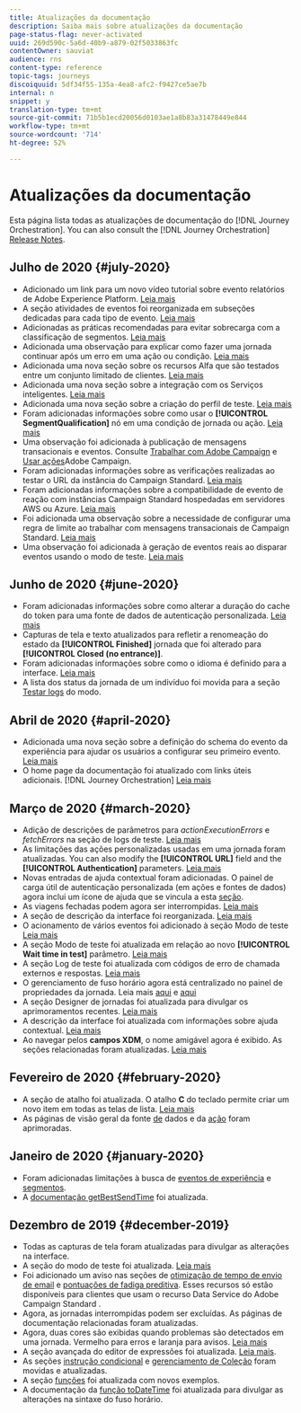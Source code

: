 ```yaml
---
title: Atualizações da documentação
description: Saiba mais sobre atualizações da documentação
page-status-flag: never-activated
uuid: 269d590c-5a6d-40b9-a879-02f5033863fc
contentOwner: sauviat
audience: rns
content-type: reference
topic-tags: journeys
discoiquuid: 5df34f55-135a-4ea8-afc2-f9427ce5ae7b
internal: n
snippet: y
translation-type: tm+mt
source-git-commit: 71b5b1ecd20056d0103ae1a8b83a31478449e844
workflow-type: tm+mt
source-wordcount: '714'
ht-degree: 52%

---
```



# Atualizações da documentação

Esta página lista todas as atualizações de documentação do [!DNL Journey Orchestration].
You can also consult the [!DNL Journey Orchestration] [Release Notes](../release-notes/release-notes.md).

## Julho de 2020 {#july-2020}

* Adicionado um link para um novo vídeo tutorial sobre evento relatórios de Adobe Experience Platform. [Leia mais](../building-journeys/sharing-overview.md)
* A seção atividades de eventos foi reorganizada em subseções dedicadas para cada tipo de evento. [Leia mais](../building-journeys/event-activities.md)
* Adicionadas as práticas recomendadas para evitar sobrecarga com a classificação de segmentos. [Leia mais](../building-journeys/segment-qualification-events.md#speed-segment-qualification)
* Adicionada uma observação para explicar como fazer uma jornada continuar após um erro em uma ação ou condição. [Leia mais](../about/troubleshooting.md#section_h3q_kqk_fhb)
* Adicionada uma nova seção sobre os recursos Alfa que são testados entre um conjunto limitado de clientes. [Leia mais](../alpha/alpha-overview.md)
* Adicionada uma nova seção sobre a integração com os Serviços inteligentes. [Leia mais](../ai-services/ai-services-overview.md)
* Adicionada uma nova seção sobre a criação do perfil de teste. [Leia mais](../building-journeys/testing-the-journey.md#create-test-profile)
* Foram adicionadas informações sobre como usar o **[!UICONTROL SegmentQualification]** nó em uma condição de jornada ou ação. [Leia mais](../building-journeys/segment-qualification-events.md)
* Uma observação foi adicionada à publicação de mensagens transacionais e eventos. Consulte [Trabalhar com Adobe Campaign](../action/working-with-adobe-campaign.md) e [Usar ações](../building-journeys/using-adobe-campaign-actions.md)Adobe Campaign.
* Foram adicionadas informações sobre as verificações realizadas ao testar o URL da instância do Campaign Standard. [Leia mais](../action/working-with-adobe-campaign.md)
* Foram adicionadas informações sobre a compatibilidade de evento de reação com instâncias Campaign Standard hospedadas em servidores AWS ou Azure. [Leia mais](../building-journeys/reaction-events.md)
* Foi adicionada uma observação sobre a necessidade de configurar uma regra de limite ao trabalhar com mensagens transacionais de Campaign Standard. [Leia mais](../action/working-with-adobe-campaign.md)
* Uma observação foi adicionada à geração de eventos reais ao disparar eventos usando o modo de teste. [Leia mais](../building-journeys/testing-the-journey.md#firing_events)

## Junho de 2020 {#june-2020}

* Foram adicionadas informações sobre como alterar a duração do cache do token para uma fonte de dados de autenticação personalizada. [Leia mais](../datasource/external-data-sources.md#section_wjp_nl5_nhb)
* Capturas de tela e texto atualizados para refletir a renomeação do estado da **[!UICONTROL Finished]** jornada que foi alterado para **[!UICONTROL Closed (no entrance)]**.
* Foram adicionadas informações sobre como o idioma é definido para a interface. [Leia mais](../about/user-interface.md)
* A lista dos status da jornada de um indivíduo foi movida para a seção [Testar logs](../building-journeys/testing-the-journey.md#viewing_logs) do modo.

## Abril de 2020 {#april-2020}

* Adicionada uma nova seção sobre a definição do schema do evento da experiência para ajudar os usuários a configurar seu primeiro evento. [Leia mais](../event/experience-event-schema.md)
* O home page da documentação foi atualizado com links úteis adicionais. [!DNL Journey Orchestration] [Leia mais](../../journey-orchestration-home.md)

## Março de 2020 {#march-2020}

* Adição de descrições de parâmetros para _actionExecutionErrors_ e _fetchErrors_ na seção de logs de teste. [Leia mais](../building-journeys/testing-the-journey.md#viewing_logs)
* As limitações das ações personalizadas usadas em uma jornada foram atualizadas. You can also modify the **[!UICONTROL URL]** field and the **[!UICONTROL Authentication]** parameters. [Leia mais](../action/about-custom-action-configuration.md)
* Novas entradas de ajuda contextual foram adicionadas. O painel de carga útil de autenticação personalizada (em ações e fontes de dados) agora inclui um ícone de ajuda que se vincula a esta [seção](../datasource/external-data-sources.md#section_wjp_nl5_nhb).
* As viagens fechadas podem agora ser interrompidas. [Leia mais](../building-journeys/using-the-journey-designer.md)
* A seção de descrição da interface foi reorganizada. [Leia mais](../about/user-interface.md)
* O acionamento de vários eventos foi adicionado à seção Modo de teste [Leia mais](../building-journeys/testing-the-journey.md#firing_events)
* A seção Modo de teste foi atualizada em relação ao novo **[!UICONTROL Wait time in test]** parâmetro. [Leia mais](../building-journeys/testing-the-journey.md)
* A seção Log de teste foi atualizada com códigos de erro de chamada externos e respostas. [Leia mais](../building-journeys/testing-the-journey.md#viewing_logs)
* O gerenciamento de fuso horário agora está centralizado no painel de propriedades da jornada. Leia mais [aqui](../building-journeys/changing-properties.md#timezone) e [aqui](../building-journeys/timezone-management.md)
* A seção Designer de jornadas foi atualizada para divulgar os aprimoramentos recentes. [Leia mais](../building-journeys/using-the-journey-designer.md)
* A descrição da interface foi atualizada com informações sobre ajuda contextual. [Leia mais](../about/user-interface.md#section_ksq_zr1_ffb)
* Ao navegar pelos **campos XDM**, o nome amigável agora é exibido. As seções relacionadas foram atualizadas. [Leia mais](../about/user-interface.md#friendly-names-display)

## Fevereiro de 2020 {#february-2020}

* A seção de atalho foi atualizada. O atalho **C** do teclado permite criar um novo item em todas as telas de lista. [Leia mais](../about/user-interface.md#section_ksq_zr1_ffb)
* As páginas de visão geral da fonte [de](../datasource/about-data-sources.md) dados e da [ação](../action/action.md) foram aprimoradas.

## Janeiro de 2020 {#january-2020}

* Foram adicionadas limitações à busca de [eventos de experiência](../datasource/adobe-experience-platform-data-source.md) e [segmentos](../functions/functioninsegment.md).
* A [documentação getBestSendTime](../functions/functiongetbestsendtime.md) foi atualizada.

## Dezembro de 2019 {#december-2019}

* Todas as capturas de tela foram atualizadas para divulgar as alterações na interface.
* A seção do modo de teste foi atualizada. [Leia mais](../building-journeys/testing-the-journey.md)
* Foi adicionado um aviso nas seções de [otimização de tempo de envio de email](../building-journeys/wait-activity.md) e [pontuações de fadiga preditiva](../ai-services/leveraging-fatigue-scores.md). Esses recursos só estão disponíveis para clientes que usam o recurso Data Service do Adobe Campaign Standard .
* Agora, as jornadas interrompidas podem ser excluídas. As páginas de documentação relacionadas foram atualizadas.
* Agora, duas cores são exibidas quando problemas são detectados em uma jornada. Vermelho para erros e laranja para avisos. [Leia mais](../about/troubleshooting.md)
* A seção avançada do editor de expressões foi atualizada. [Leia mais](../expression/expressionadvanced.md).
* As seções [instrução condicional](../expression/conditional-instruction.md) e [gerenciamento de Coleção](../expression/collection-management-functions.md) foram movidas e atualizadas.
* A seção [funções](../expression/functions.md) foi atualizada com novos exemplos.
* A documentação da [função toDateTime](../functions/functiontodatetime.md) foi atualizada para divulgar as alterações na sintaxe do fuso horário.
